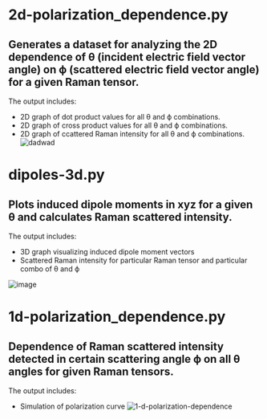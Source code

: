 # 2d-polarization_dependence.py
Generates a dataset for analyzing the 2D dependence of θ (incident electric field vector angle) on ϕ (scattered electric field vector angle) for a given Raman tensor.
---
The output includes:
- 2D graph of dot product values for all θ and ϕ combinations.
- 2D graph of cross product values for all θ and ϕ combinations.
- 2D graph of ccattered Raman intensity for all θ and ϕ combinations.
  ![dadwad](https://github.com/user-attachments/assets/cbbc18a9-fbaa-452f-909a-08964f280f10)


# dipoles-3d.py
Plots induced dipole moments in xyz for a given θ and calculates Raman scattered intensity. 
---
The output includes:
- 3D graph visualizing induced dipole moment vectors
- Scattered Raman intensity for particular Raman tensor and particular combo of θ and ϕ

![image](https://github.com/user-attachments/assets/5a459472-3fdc-45f2-9d3f-f16d47d59257)


# 1d-polarization_dependence.py
Dependence of Raman scattered intensity detected in certain scattering angle ϕ on all θ angles for given Raman tensors.
---
The output includes:
- Simulation of polarization curve
![1-d-polarization-dependence](https://github.com/user-attachments/assets/23098a80-def9-4741-9148-84544171ce03)
